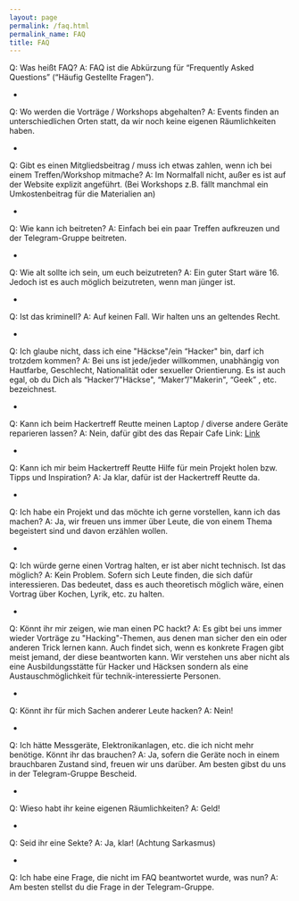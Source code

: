 ```yaml
---
layout: page
permalink: /faq.html
permalink_name: FAQ
title: FAQ
---
```



<span class="faq_question">Q: Was heißt FAQ?</span>
<span class="faq_answer">A: FAQ ist die Abkürzung für “Frequently Asked Questions” (“Häufig Gestellte Fragen”).</span>

-

<span class="faq_question">Q: Wo werden die Vorträge / Workshops abgehalten?</span>
<span class="faq_answer">A: Events finden an unterschiedlichen Orten statt, da wir noch keine eigenen Räumlichkeiten haben.</span>

-

<span class="faq_question">Q: Gibt es einen Mitgliedsbeitrag / muss ich etwas zahlen, wenn ich bei einem Treffen/Workshop mitmache?</span>
<span class="faq_answer">A: Im Normalfall nicht, außer es ist auf der Website explizit angeführt. (Bei Workshops z.B. fällt manchmal ein Umkostenbeitrag für die Materialien an)</span>

-

<span class="faq_question">Q: Wie kann ich beitreten?</span>
<span class="faq_answer">A: Einfach bei ein paar Treffen aufkreuzen und der Telegram-Gruppe beitreten.</span>

-

<span class="faq_question">Q: Wie alt sollte ich sein, um euch beizutreten?</span>
<span class="faq_answer">A: Ein guter Start wäre 16. Jedoch ist es auch möglich beizutreten, wenn man jünger ist.</span>

-

<span class="faq_question">Q: Ist das kriminell?</span>
<span class="faq_answer">A: Auf keinen Fall. Wir halten uns an geltendes Recht.</span>

-

<span class="faq_question">Q: Ich glaube nicht, dass ich eine "Häckse"/ein “Hacker" bin, darf ich trotzdem kommen?</span>
<span class="faq_answer">A: Bei uns ist jede/jeder willkommen, unabhängig von Hautfarbe, Geschlecht, Nationalität oder sexueller Orientierung. Es ist auch egal, ob du Dich als “Hacker”/"Häckse", “Maker”/"Makerin", “Geek” , etc. bezeichnest.</span>

-

<span class="faq_question">Q: Kann ich beim Hackertreff Reutte meinen Laptop / diverse andere Geräte reparieren lassen?</span>
<span class="faq_answer">A: Nein, dafür gibt des das Repair Cafe Link: [Link](http://www.repaircafe-ausserfern.at/)</span>

-

<span class="faq_question">Q: Kann ich mir beim Hackertreff Reutte Hilfe für mein Projekt holen bzw. Tipps und Inspiration?</span>
<span class="faq_answer">A: Ja klar, dafür ist der Hackertreff Reutte da.</span>

-

<span class="faq_question">Q: Ich habe ein Projekt und das möchte ich gerne vorstellen, kann ich das machen?</span>
<span class="faq_answer">A: Ja, wir freuen uns immer über Leute, die von einem Thema begeistert sind und davon erzählen wollen.</span>

-

<span class="faq_question">Q: Ich würde gerne einen Vortrag halten, er ist aber nicht technisch. Ist das möglich?</span>
<span class="faq_answer">A: Kein Problem. Sofern sich Leute finden, die sich dafür interessieren. Das bedeutet, dass es auch theoretisch möglich wäre, einen Vortrag über Kochen, Lyrik, etc. zu halten.</span>

-

<span class="faq_question">Q: Könnt ihr mir zeigen, wie man einen PC hackt?</span>
<span class="faq_answer">A: Es gibt bei uns immer wieder Vorträge zu "Hacking"-Themen, aus denen man sicher den ein oder anderen Trick lernen kann. Auch findet sich, wenn es konkrete Fragen gibt meist jemand, der diese beantworten kann. Wir verstehen uns aber nicht als eine Ausbildungsstätte für Hacker und Häcksen sondern als eine  Austauschmöglichkeit für technik-interessierte Personen.</span>

-

<span class="faq_question">Q: Könnt ihr für mich Sachen anderer Leute hacken?</span>
<span class="faq_answer">A: Nein!</span>

-

<span class="faq_question">Q: Ich hätte Messgeräte, Elektronikanlagen, etc. die ich nicht mehr benötige. Könnt ihr das brauchen?</span>
<span class="faq_answer">A: Ja, sofern die Geräte noch in einem brauchbaren Zustand sind, freuen wir uns darüber. Am besten gibst du uns in der Telegram-Gruppe Bescheid.</span>

-

<span class="faq_question">Q: Wieso habt ihr keine eigenen Räumlichkeiten?</span>
<span class="faq_answer">A: Geld!</span>

-

<span class="faq_question">Q: Seid ihr eine Sekte?</span>
<span class="faq_answer">A: Ja, klar! (Achtung Sarkasmus)</span>

-

<span class="faq_question">Q: Ich habe eine Frage, die nicht im FAQ beantwortet wurde, was nun?</span>
<span class="faq_answer">A: Am besten stellst du die Frage in der Telegram-Gruppe.</span>